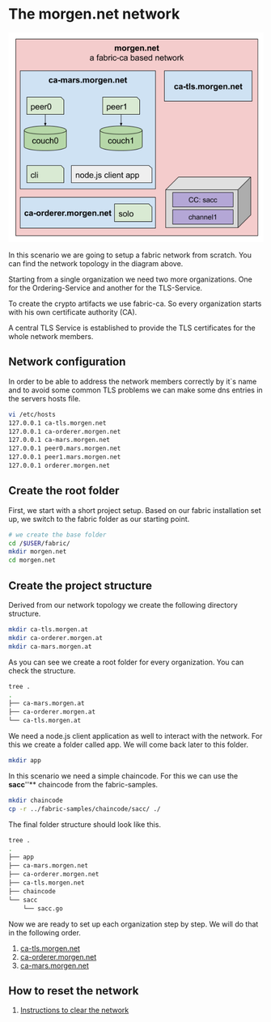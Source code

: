 # The morgen.net network
![morgen.net](../img/the-morgen.net-network.png "morgen.net")

In this scenario we are going to setup a fabric network from scratch. You can find the network topology in the diagram above.

Starting from a single organization we need two more organizations. One for the Ordering-Service and another for the TLS-Service.

To create the crypto artifacts we use fabric-ca. So every organization starts with his own certificate authority (CA).

A central TLS Service is established to provide the TLS certificates for the whole network members.

## Network configuration
In order to be able to address the network members correctly by it`s name and to avoid some common TLS problems we can make some dns entries in the servers hosts file.

```bash
vi /etc/hosts
127.0.0.1 ca-tls.morgen.net
127.0.0.1 ca-orderer.morgen.net
127.0.0.1 ca-mars.morgen.net
127.0.0.1 peer0.mars.morgen.net
127.0.0.1 peer1.mars.morgen.net
127.0.0.1 orderer.morgen.net
```

## Create the root folder
First, we start with a short project setup. Based on our fabric installation set up, we switch to the fabric folder as our starting point.
```bash
# we create the base folder 
cd /$USER/fabric/
mkdir morgen.net
cd morgen.net
```

## Create the project structure
Derived from our network topology we create the following directory structure.

```bash
mkdir ca-tls.morgen.at
mkdir ca-orderer.morgen.at
mkdir ca-mars.morgen.at
```
As you can see we create a root folder for every organization. You can check the structure.
```bash
tree .
.
├── ca-mars.morgen.at
├── ca-orderer.morgen.at
└── ca-tls.morgen.at
```

We need a node.js client application as well to interact with the network. For this we create a folder called app. We will come back later to this folder.
```bash
mkdir app
```
In this scenario we need a simple chaincode. For this we can use the **sacc**''** chaincode from the fabric-samples. 

```bash
mkdir chaincode
cp -r ../fabric-samples/chaincode/sacc/ ./
```
The final folder structure should look like this.
```bash
tree .
.
├── app
├── ca-mars.morgen.net
├── ca-orderer.morgen.net
├── ca-tls.morgen.net
├── chaincode
└── sacc
    └── sacc.go
```

Now we are ready to set up each organization step by step. We will do that in the following order.
1. [ca-tls.morgen.net](./ca-tls.morgen.net/index.md)
2. [ca-orderer.morgen.net](./ca-orderer.morgen.net/index.md)
3. [ca-mars.morgen.net](./ca-mars.morgen.net/index.md)

## How to reset the network
1. [Instructions to clear the network](./clearSetup.md)











